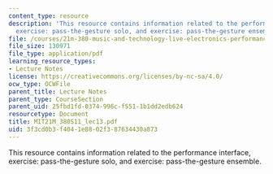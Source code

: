 ```yaml
---
content_type: resource
description: 'This resource contains information related to the performance interface,
  exercise: pass-the-gesture solo, and exercise: pass-the-gesture ensemble.'
file: /courses/21m-380-music-and-technology-live-electronics-performance-practices-spring-2011/3f3cd0b3f4041e8802f387634430a873_MIT21M_380S11_lec13.pdf
file_size: 130971
file_type: application/pdf
learning_resource_types:
- Lecture Notes
license: https://creativecommons.org/licenses/by-nc-sa/4.0/
ocw_type: OCWFile
parent_title: Lecture Notes
parent_type: CourseSection
parent_uid: 25fbd1fd-0374-996c-f551-1b1dd2edb624
resourcetype: Document
title: MIT21M_380S11_lec13.pdf
uid: 3f3cd0b3-f404-1e88-02f3-87634430a873
---
```

This resource contains information related to the performance interface, exercise: pass-the-gesture solo, and exercise: pass-the-gesture ensemble.